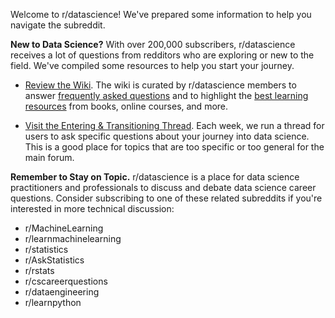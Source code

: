 Welcome to r/datascience! We've prepared some information to help you navigate the subreddit.

**New to Data Science?** With over 200,000 subscribers, r/datascience receives a lot of questions from redditors who are exploring or new to the field. We've compiled some resources to help you start your journey.

- [Review the Wiki](https://new.reddit.com/r/datascience/wiki/index). The wiki is curated by r/datascience members to answer [frequently asked questions](https://www.reddit.com/r/datascience/wiki/frequently-asked-questions) and to highlight the [best learning resources](https://www.reddit.com/r/datascience/wiki/resources) from books, online courses, and more.

- [Visit the Entering & Transitioning Thread](https://www.reddit.com/r/datascience/search/?q=Weekly%20Entering%20%26%20Transitioning%20Thread&restrict_sr=1&sort=new&t=week). Each week, we run a thread for users to ask specific questions about your journey into data science. This is a good place for topics that are too specific or too general for the main forum.


**Remember to Stay on Topic.** r/datascience is a place for data science practitioners and professionals to discuss and debate data science career questions. Consider subscribing to one of these related subreddits if you're interested in more technical discussion:

- r/MachineLearning
- r/learnmachinelearning
- r/statistics
- r/AskStatistics
- r/rstats
- r/cscareerquestions
- r/dataengineering
- r/learnpython
